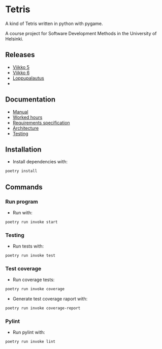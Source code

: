 # Tetris

A kind of Tetris written in python with pygame. 

A course project for Software Development Methods in the University of Helsinki. 

## Releases
- [Viikko 5](https://github.com/jerenuora/ot_harjoitustyo/releases/tag/viikko5)
- [Viikko 6](https://github.com/jerenuora/ot_harjoitustyo/releases/tag/viikko6)
- [Loppupalautus](https://github.com/jerenuora/ot_harjoitustyo/releases/tag/loppupalautus)
- 
## Documentation
- [Manual](https://github.com/jerenuora/ot_harjoitustyo/blob/master/dokumentaatio/Manual.md)
- [Worked hours](https://github.com/jerenuora/ot_harjoitustyo/blob/master/dokumentaatio/Timetracking.md)
- [Requirements specification](https://github.com/jerenuora/ot_harjoitustyo/blob/master/dokumentaatio/Requirements.md)
- [Architecture](https://github.com/jerenuora/ot_harjoitustyo/blob/master/dokumentaatio/Architecture.md)
- [Testing](https://github.com/jerenuora/ot_harjoitustyo/blob/master/dokumentaatio/Testing.md)
## Installation
- Install dependencies with:
```bash
poetry install
```

## Commands
### Run program 
- Run with:
```bash
poetry run invoke start
```

### Testing 
- Run tests with:
```bash 
poetry run invoke test
```

### Test coverage
- Run coverage tests:
```bash 
poetry run invoke coverage
```
- Generate test coverage raport with:
```bash
poetry run invoke coverage-report
```

### Pylint
- Run pylint with:
```bash
poetry run invoke lint
```
